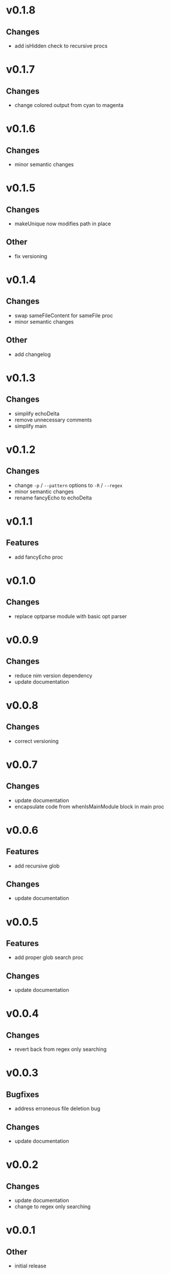 # v0.1.8

## Changes
- add isHidden check to recursive procs

# v0.1.7

## Changes
- change colored output from cyan to magenta

# v0.1.6

## Changes
- minor semantic changes

# v0.1.5

## Changes
- makeUnique now modifies path in place

## Other
- fix versioning

# v0.1.4

## Changes
- swap sameFileContent for sameFile proc
- minor semantic changes

## Other
- add changelog

# v0.1.3

## Changes
- simplify echoDelta
- remove unnecessary comments
- simplify main

# v0.1.2

## Changes
- change ```-p``` / ```--pattern``` options to ```-R``` / ```--regex```
- minor semantic changes
- rename fancyEcho to echoDelta

# v0.1.1

## Features
- add fancyEcho proc

# v0.1.0

## Changes
- replace optparse module with basic opt parser

# v0.0.9

## Changes
- reduce nim version dependency
- update documentation

# v0.0.8

## Changes
- correct versioning

# v0.0.7

## Changes
- update documentation
- encapsulate code from whenIsMainModule block in main proc

# v0.0.6

## Features
- add recursive glob

## Changes
- update documentation

# v0.0.5

## Features
- add proper glob search proc

## Changes
- update documentation

# v0.0.4

## Changes
- revert back from regex only searching

# v0.0.3

## Bugfixes
- address erroneous file deletion bug

## Changes
- update documentation

# v0.0.2

## Changes
- update documentation
- change to regex only searching

# v0.0.1

## Other
- initial release
